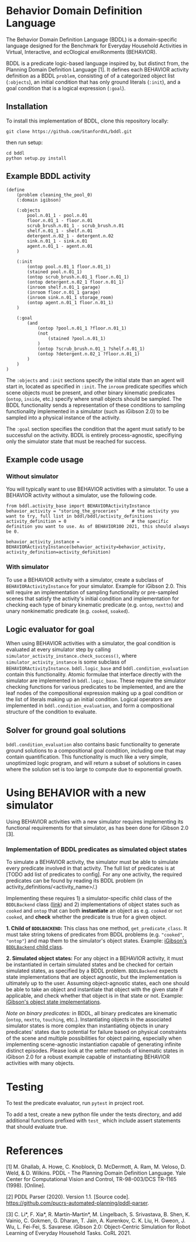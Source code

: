 # Behavior Domain Definition Language 

The Behavior Domain Definition Language (BDDL) is a domain-specific language designed for the Benchmark for Everyday Household Activities in Virtual, Interactive, and ecOlogical enviRonments (BEHAVIOR). 

BDDL is a predicate logic-based language inspired by, but distinct from, the Planning Domain Definition Language [1]. It defines each BEHAVIOR activity definition as a BDDL `problem`, consisting of of a categorized object list (`:objects`), an initial condition that has only ground literals (`:init`), and a goal condition that is a logical expression (`:goal`). 

## Installation

To install this implementation of BDDL, clone this repository locally:
```
git clone https://github.com/StanfordVL/bddl.git
```
then run setup: 
```
cd bddl
python setup.py install
```

## Example BDDL activity

```
(define 
    (problem cleaning_the_pool_0)
    (:domain igibson)

    (:objects
     	pool.n.01_1 - pool.n.01
    	floor.n.01_1 - floor.n.01
    	scrub_brush.n.01_1 - scrub_brush.n.01
    	shelf.n.01_1 - shelf.n.01
    	detergent.n.02_1 - detergent.n.02
        sink.n.01_1 - sink.n.01
    	agent.n.01_1 - agent.n.01
    )
    
    (:init 
        (ontop pool.n.01_1 floor.n.01_1) 
        (stained pool.n.01_1) 
        (ontop scrub_brush.n.01_1 floor.n.01_1) 
        (ontop detergent.n.02_1 floor.n.01_1) 
        (inroom shelf.n.01_1 garage) 
        (inroom floor.n.01_1 garage) 
        (inroom sink.n.01_1 storage_room)
        (ontop agent.n.01_1 floor.n.01_1)
    )
    
    (:goal 
        (and 
            (ontop ?pool.n.01_1 ?floor.n.01_1) 
            (not 
                (stained ?pool.n.01_1)
            ) 
            (ontop ?scrub_brush.n.01_1 ?shelf.n.01_1) 
            (ontop ?detergent.n.02_1 ?floor.n.01_1)
        )
    )
)
```

The `:objects` and `:init` sections specify the initial state than an agent will start in, located as specified in `:init`. The `inroom` predicate specifies which scene objects must be present, and other binary kinematic predicates (`ontop`, `inside`, etc.) specify where small objects should be sampled. The BDDL functionality sends a representation of these conditions to sampling functionality implemented in a simulator (such as iGibson 2.0) to be sampled into a physical instance of the activity. 

The `:goal` section specifies the condition that the agent must satisfy to be successful on the activity. BDDL is entirely process-agnostic, specifiying only the simulator state that must be reached for success. 

## Example code usage

### Without simulator 

You will typically want to use BEHAVIOR activities with a simulator. To use a BEHAVIOR activity without a simulator, use the following code. 
```
from bddl.activity_base import BEHAVIORActivityInstance 
behavior_activity = "storing_the_groceries"     # the activity you want to try, full list in bddl/bddl/activity_definitions
activity_definition = 0                         # the specific definition you want to use. As of BEHAVIOR100 2021, this should always be 0.

behavior_activity_instance = BEHAVIORActivityInstance(behavior_activity=behavior_activity, activity_definition=activity_definition)
```

### With simulator 

To use a BEHAVIOR activity with a simulator, create a subclass of `BEHAVIORActivityInstance` for your simulator. Example for iGibson 2.0. This will require an implementation of sampling functionality or pre-sampled scenes that satisfy the activity's initial condition and implementation for checking each type of binary kinematic predicate (e.g. `ontop`, `nextto`) and unary nonkinematic predicate (e.g. `cooked`, `soaked`). 

## Logic evaluator for goal

When using BEHAVIOR activities with a simulator, the goal condition is evaluated at every simulator step by calling `simulator_activity_instance.check_success()`, where `simulator_activity_instance` is some subclass of `BEHAVIORActivityInstance`. `bddl.logic_base` and `bddl.condition_evaluation` contain this functionality. Atomic formulae that interface directly with the simulator are implemented in `bddl.logic_base`. These require the simulator checking functions for various predicates to be implemented, and are the leaf nodes of the compositional expression making up a goal condition or the list of literals making up an initial condition. Logical operators are implemented in `bddl.condition_evaluation`, and form a compositional structure of the condition to evaluate. 

## Solver for ground goal solutions

`bddl.condition_evaluation` also contains basic functionality to generate ground solutions to a compositional goal condition, including one that may contain quantification. This functionality is much like a very simple, unoptimized logic program, and will return a subset of solutions in cases where the solution set is too large to compute due to exponential growth. 

# Using BEHAVIOR with a new simulator 

Using BEHAVIOR activities with a new simulator requires implementing its functional requirements for that simulator, as has been done for iGibson 2.0 [3]. 

### Implementation of BDDL predicates as simulated object states

To simulate a BEHAVIOR activity, the simulator must be able to simulate every predicate involved in that activity. The full list of predicates is at [TODO add list of predicates to config]. For any one activity, the required predicates can be found by reading its BDDL problem (in activity_definitions/<activity_name>/.) 

Implementing these requires 1) a simulator-specific child class of the `BDDLBackend` class ([link](https://github.com/StanfordVL/bddl/blob/654cfefb078dbdf264957a08a30571086a2aa726/bddl/backend_abc.py#L6-L9)) and 2) implementations of object states such as `cooked` and `ontop` that can both **instantiate** an object as e.g. `cooked` or `not cooked`, and **check** whether the predicate is true for a given object. 

**1. Child of `BDDLBACKEND`:** This class has one method, `get_predicate_class`. It must take string tokens of predicates from BDDL problems (e.g. `"cooked"`, `"ontop"`) and map them to the simulator's object states. Example: [iGibson's `BDDLBackend` child class](https://github.com/StanfordVL/iGibson/blob/ig-develop/igibson/task/bddl_backend.py). 

**2. Simulated object states:** For any object in a BEHAVIOR activity, it must be instantiated in certain simulated states and be checked for certain simulated states, as specified by a BDDL problem. `BDDLBackend` expects state implementations that are object agnostic, but the implementation is ultimately up to the user. Assuming object-agnostic states, each one should be able to take an object and instantiate that object with the given state if applicable, and check whether that object is in that state or not. Example: [iGibson's object state implementations](https://github.com/StanfordVL/iGibson/tree/ig-develop/igibson/object_states). 

*Note on binary predicates:* in BDDL, all binary predicates are kinematic (`ontop`, `nextto`, `touching`, etc.). Instantiating objects in the associated simulator states is more complex than instantiating objects in unary predicates' states due to potential for failure based on physical constraints of the scene and multiple possibilities for object pairing, especially when implementing scene-agnostic instantiation capable of generating infinite distinct episodes. Please look at the setter methods of kinematic states in iGibson 2.0 for a robust example capable of instantiating BEHAVIOR activities with many objects. 

# Testing

To test the predicate evaluator, run `pytest` in project root.

To add a test, create a new python file under the tests directory, and add
additional functions prefixed with `test_` which include assert statements that
should evaluate true.

# References 

[1] M. Ghallab, A. Howe, C. Knoblock, D. McDermott, A. Ram, M. Veloso, D. Weld, & D. Wilkins. PDDL - The Planning Domain Definition Language. Yale Center for Computational Vision and Control, TR-98-003/DCS TR-1165 (1998). [Online].

[2] PDDL Parser (2020). Version 1.1. [Source code]. https://github.com/pucrs-automated-planning/pddl-parser. 

[3] C. Li*, F. Xia*, R. Martín-Martín*, M. Lingelbach, S. Srivastava, B. Shen, K. Vainio, C. Gokmen, G. Dharan, T. Jain, A. Kurenkov, C. K. Liu, H. Gweon, J. Wu, L. Fei-Fei, S. Savarese. iGibson 2.0: Object-Centric Simulation for Robot Learning of Everyday Household Tasks. CoRL 2021. 
